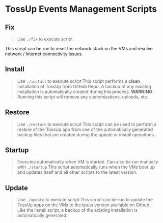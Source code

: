 # TossUp Events Management Scripts
 
## Fix
> Use `./fix` to execute script

This script can be run to reset the network stack on the VMs and resolve network / Internet connectivity issues.

## Install
> Use `./install` to execute script 
This script performs a <b>clean</b> installation of TossUp from GitHub Repo. A backup of any existing installation is automatically created during this process. <b>WARNING:</b> Running this script will remove any customizations, uploads, etc.

## Restore
> Use `./restore` to execute script
This script can be used to perform a restore of the TossUp app from one of the automatically generated backup files that are created during the update or install operations.

## Startup
> Executes automatically when VM is started. Can also be run manually with `./startup`
This script automatically runs when the VMs boot up and updates itself and all other scripts to the latest version.

## Update
> Use `./update` to execute script
This script can be run to update the TossUp apps on the VMs to the latest version available on Github. Like the install script, a backup of the existing installation is automatically generated.
